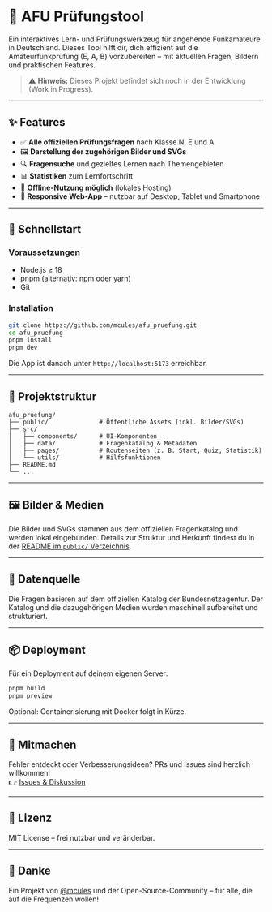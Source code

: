 # 📡 AFU Prüfungstool

Ein interaktives Lern- und Prüfungswerkzeug für angehende Funkamateure in Deutschland. Dieses Tool hilft dir, dich effizient auf die Amateurfunkprüfung (E, A, B) vorzubereiten – mit aktuellen Fragen, Bildern und praktischen Features.

> ⚠️ **Hinweis:** Dieses Projekt befindet sich noch in der Entwicklung (Work in Progress).

---

## ✨ Features

- ✅ **Alle offiziellen Prüfungsfragen** nach Klasse N, E und A
- 🖼️ **Darstellung der zugehörigen Bilder und SVGs**
- 🔍 **Fragensuche** und gezieltes Lernen nach Themengebieten
- 📊 **Statistiken** zum Lernfortschritt
- 📁 **Offline-Nutzung möglich** (lokales Hosting)
- 📱 **Responsive Web-App** – nutzbar auf Desktop, Tablet und Smartphone

---

## 🚀 Schnellstart

### Voraussetzungen

- Node.js ≥ 18
- pnpm (alternativ: npm oder yarn)
- Git

### Installation

```bash
git clone https://github.com/mcules/afu_pruefung.git
cd afu_pruefung
pnpm install
pnpm dev
```

Die App ist danach unter `http://localhost:5173` erreichbar.

---

## 📂 Projektstruktur

```plaintext
afu_pruefung/
├── public/              # Öffentliche Assets (inkl. Bilder/SVGs)
├── src/
│   ├── components/      # UI-Komponenten
│   ├── data/            # Fragenkatalog & Metadaten
│   ├── pages/           # Routenseiten (z. B. Start, Quiz, Statistik)
│   └── utils/           # Hilfsfunktionen
├── README.md
└── ...
```

---

## 🖼️ Bilder & Medien

Die Bilder und SVGs stammen aus dem offiziellen Fragenkatalog und werden lokal eingebunden. Details zur Struktur und Herkunft findest du in der [README im `public/` Verzeichnis](./public/README.txt).

---

## 🧠 Datenquelle

Die Fragen basieren auf dem offiziellen Katalog der Bundesnetzagentur. Der Katalog und die dazugehörigen Medien wurden maschinell aufbereitet und strukturiert.

---

## 📦 Deployment

Für ein Deployment auf deinem eigenen Server:

```bash
pnpm build
pnpm preview
```

Optional: Containerisierung mit Docker folgt in Kürze.

---

## 📣 Mitmachen

Fehler entdeckt oder Verbesserungsideen? PRs und Issues sind herzlich willkommen!  
👉 [Issues & Diskussion](https://github.com/mcules/afu_pruefung/issues)

---

## 📄 Lizenz

MIT License – frei nutzbar und veränderbar.

---

## 🙌 Danke

Ein Projekt von [@mcules](https://github.com/mcules) und der Open-Source-Community – für alle, die auf die Frequenzen wollen!